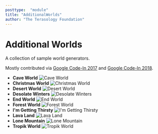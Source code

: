 ```yaml
---
posttype:  "module"  
title: "AdditionalWorlds"
author: "The Terasology Foundation"
---
```

# Additional Worlds

A collection of sample world generators.

Mostly contributed via [Google Code-In 2017](https://codein.withgoogle.com/archive/2017/) and [Google Code-In 2018](https://codein.withgoogle.com/archive/2018/).

- **Cave World**
  ![Cave World](preview/CaveWorld.png)
- **Christmas World**
  ![Christmas World](preview/ChristmasWorld.jpg)
- **Desert World**
  ![Desert World](preview/DesertWorld.png)
- **Desolate Winters**
  ![Desolate Winters](preview/DesolateWinters.jpg)
- **End World**
  ![End World](preview/EndWorld.png)
- **Forest World**
  ![Forest World](preview/ForestWorld.png)
- **I'm Getting Thirsty**
  ![I'm Getting Thirsty](preview/ImGettingThirsty.png)
- **Lava Land**
  ![Lava Land](preview/LavaLand.jpg)
- **Lone Mountain**
  ![Lone Mountain](preview/LoneMountain.png)
- **Tropik World**
  ![Tropik World](preview/TropikWorld.png)
